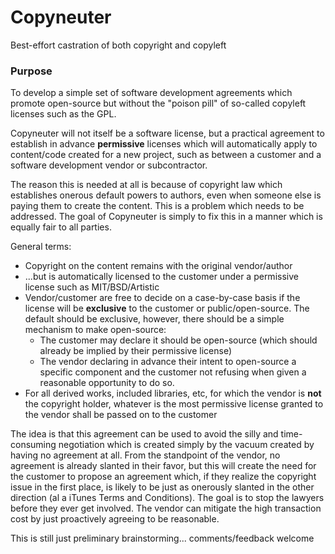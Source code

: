 Copyneuter
==========

Best-effort castration of both copyright and copyleft


### Purpose

To develop a simple set of software development agreements which promote 
open-source but without the "poison pill" of so-called copyleft licenses
such as the GPL.

Copyneuter will not itself be a software license, but a practical agreement
to establish in advance **permissive** licenses which will automatically apply
to content/code created for a new project, such as between a customer and
a software development vendor or subcontractor.

The reason this is needed at all is because of copyright law which 
establishes onerous default powers to authors, even when someone else is
paying them to create the content. This is a problem which needs to be
addressed. The goal of Copyneuter is simply to fix this in a manner which
is equally fair to all parties.

General terms:

  * Copyright on the content remains with the original vendor/author
  * ...but is automatically licensed to the customer under a permissive license
    such as MIT/BSD/Artistic
  * Vendor/customer are free to decide on a case-by-case basis if the license 
    will be **exclusive** to the customer or public/open-source. The default 
    should be exclusive, however, there should be a simple mechanism to make
    open-source:
      * The customer may declare it should be open-source (which should already 
        be implied by their permissive license) 
      * The vendor declaring in advance their intent to open-source a specific 
        component and the customer not refusing when given a reasonable 
        opportunity to do so.
  * For all derived works, included libraries, etc, for which the vendor is **not**
    the copyright holder, whatever is the most permissive license granted to the
    vendor shall be passed on to the customer

The idea is that this agreement can be used to avoid the silly and time-consuming
negotiation which is created simply by the vacuum created by having no agreement
at all. From the standpoint of the vendor, no agreement is already slanted in 
their favor, but this will create the need for the customer to propose an 
agreement which, if they realize the copyright issue in the first place, is likely
to be just as onerously slanted in the other direction (al a iTunes Terms and 
Conditions). The goal is to stop the lawyers before they ever get involved. The
vendor can mitigate the high transaction cost by just proactively agreeing to
be reasonable.

This is still just preliminary brainstorming... comments/feedback welcome


